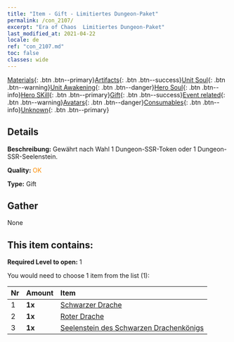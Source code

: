 ```yaml
---
title: "Item - Gift - Limitiertes Dungeon-Paket"
permalink: /con_2107/
excerpt: "Era of Chaos  Limitiertes Dungeon-Paket"
last_modified_at: 2021-04-22
locale: de
ref: "con_2107.md"
toc: false
classes: wide
---
```

 [Materials](/ItemsDE/){: .btn .btn--primary}[Artifacts](/ItemsDE/Artifacts/){: .btn .btn--success}[Unit Soul](/ItemsDE/UnitSoul/){: .btn .btn--warning}[Unit Awakening](/ItemsDE/UnitAwakening/){: .btn .btn--danger}[Hero Soul](/ItemsDE/HeroSoul/){: .btn .btn--info}[Hero SKill](/ItemsDE/HeroSkill/){: .btn .btn--primary}[Gift](/ItemsDE/Gift/){: .btn .btn--success}[Event related](/ItemsDE/Events/){: .btn .btn--warning}[Avatars](/ItemsDE/Avatars/){: .btn .btn--danger}[Consumables](/ItemsDE/Consumables/){: .btn .btn--info}[Unknown](/ItemsDE/Unknown/){: .btn .btn--primary}

## Details
 **Beschreibung:** Gewährt nach Wahl 1 Dungeon-SSR-Token oder 1 Dungeon-SSR-Seelenstein.

 **Quality:** <span style="color: #FF8C00">OK</span>

 **Type:** Gift

## Gather

  None

## This item contains:

 **Required Level to open:** 1

 You would need to choose 1 item from the list (1):

  | Nr | Amount |     Item    |
  |:---|:-------|:------------|
  | 1 |  **1x** | [Schwarzer Drache](/ItemsDE/unt_250/) |  | 
  | 2 |  **1x** | [Roter Drache](/ItemsDE/unt_251/) |  | 
  | 3 |  **1x** | [Seelenstein des Schwarzen Drachenkönigs](/ItemsDE/unt_334/) |  | 
